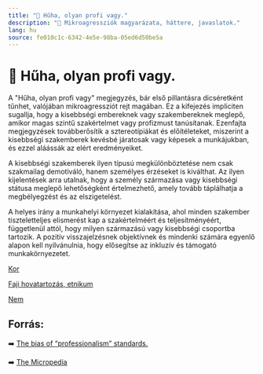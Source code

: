 ```yaml
---
title: "🚫 Hűha, olyan profi vagy."
description: "🚫 Mikroagressziók magyarázata, háttere, javaslatok."
lang: hu
source: fe010c1c-6342-4e5e-98ba-05ed6d50be5a
---
```


<div class="wiki-content agression-title">

# 🚫 Hűha, olyan profi vagy.

A "Hűha, olyan profi vagy" megjegyzés, bár első pillantásra dicséretként tűnhet, valójában mikroagressziót rejt magában. Ez a kifejezés impliciten sugallja, hogy a kisebbségi embereknek vagy szakembereknek meglepő, amikor magas szintű szakértelmet vagy profizmust tanúsítanak. Ezenfajta megjegyzések továbberősítik a sztereotípiákat és előítéleteket, miszerint a kisebbségi szakemberek kevésbé járatosak vagy képesek a munkájukban, és ezzel aláássák az elért eredményeiket.

A kisebbségi szakemberek ilyen típusú megkülönböztetése nem csak szakmailag demotiváló, hanem személyes érzéseket is kiválthat. Az ilyen kijelentések arra utalnak, hogy a személy származása vagy kisebbségi státusa meglepő lehetőségként értelmezhető, amely tovább táplálhatja a megbélyegzést és az elszigetelést.

A helyes irány a munkahelyi környezet kialakítása, ahol minden szakember tiszteletteljes elismerést kap a szakértelméért és teljesítményéért, függetlenül attól, hogy milyen származású vagy kisebbségi csoportba tartozik. A pozitív visszajelzésnek objektívnek és mindenki számára egyenlő alapon kell nyilvánulnia, hogy elősegítse az inkluzív és támogató munkakörnyezetet.


<div class="categories">

[Kor](/#/entry?id=kor)

[Faji hovatartozás, etnikum](/#/entry?id=faji-hovatartozas-etnikum)

[Nem](/#/entry?id=nem)

</div>

## Forrás:

➡️ [The bias of “professionalism” standards.](https://ssir.org/articles/entry/the_bias_of_professionalism_standards)

➡️ [The Micropedia](https://www.themicropedia.org/)


</div>